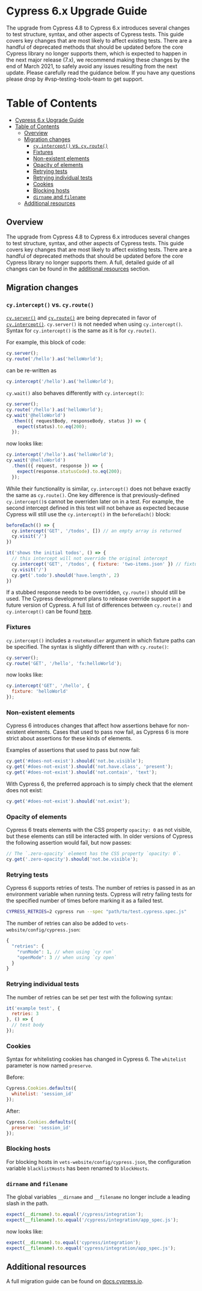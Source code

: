 # Cypress 6.x Upgrade Guide

The upgrade from Cypress 4.8 to Cypress 6.x introduces several changes to test structure, syntax, and other aspects of Cypress tests. This guide covers key changes that are most likely to affect existing tests. There are a handful of deprecated methods that should be updated before the core Cypress library no longer supports them, which is expected to happen in the next major release (7.x), we recommend making these changes by the end of March 2021, to safely avoid any issues resulting from the next update. Please carefully read the guidance below. If you have any questions please drop by #vsp-testing-tools-team to get support.

# Table of Contents

- [Cypress 6.x Upgrade Guide](#cypress-6x-upgrade-guide)
- [Table of Contents](#table-of-contents)
  - [Overview <a name="overview"></a>](#overview-)
  - [Migration changes <a name="migration-changes"></a>](#migration-changes-)
    - [`cy.intercept()` vs. `cy.route()` <a name="intercept"></a>](#cyintercept-vs-cyroute-)
    - [Fixtures <a name="fixtures"></a>](#fixtures-)
    - [Non-existent elements <a name="non-existent-elements"></a>](#non-existent-elements-)
    - [Opacity of elements <a name="opacity"></a>](#opacity-of-elements-)
    - [Retrying tests <a name="retries"></a>](#retrying-tests-)
    - [Retrying individual tests <a name="individual-retries"></a>](#retrying-individual-tests-)
    - [Cookies <a name="cookies"></a>](#cookies-)
    - [Blocking hosts <a name="blocking-hosts"></a>](#blocking-hosts-)
    - [`dirname` and `filename` <a name="dirname-filename"></a>](#dirname-and-filename-)
  - [Additional resources <a name="additional-resources"></a>](#additional-resources-)

## Overview <a name="overview"></a>

The upgrade from Cypress 4.8 to Cypress 6.x introduces several changes to test structure, syntax, and other aspects of Cypress tests. This guide covers key changes that are most likely to affect existing tests. There are a handful of deprecated methods that should be updated before the core Cypress library no longer supports them. A full, detailed guide of all changes can be found in the [additional resources](#additional-resources) section.

## Migration changes <a name="migration-changes"></a>

### `cy.intercept()` vs. `cy.route()` <a name="intercept"></a>

[`cy.server()`](https://docs.cypress.io/api/commands/server.html) and [`cy.route()`](https://docs.cypress.io/api/commands/route.html) are being deprecated in favor of [`cy.intercept()`](https://docs.cypress.io/api/commands/intercept.html). `cy.server()` is not needed when using `cy.intercept()`. Syntax for `cy.intercept()` is the same as it is for `cy.route()`.

For example, this block of code:

```javascript
cy.server();
cy.route('/hello').as('helloWorld');
```

can be re-written as

```javascript
cy.intercept('/hello').as('helloWorld');
```

`cy.wait()` also behaves differently with `cy.intercept()`:

```javascript
cy.server();
cy.route('/hello').as('helloWorld');
cy.wait('@helloWorld')
  .then(({ requestBody, responseBody, status }) => {
    expect(status).to.eq(200);
  });
```

now looks like:

```javascript
cy.intercept('/hello').as('helloWorld');
cy.wait('@helloWorld')
  .then(({ request, response }) => {
    expect(response.statusCode).to.eq(200);
  });
```

While their functionality is similar, `cy.intercept()` does not behave exactly the same as `cy.route()`. One key difference is that previously-defined `cy.intercept()`s cannot be overriden later on in a test. For example, the second intercept defined in this test will not behave as expected because Cypress will still use the `cy.intercept()` in the `beforeEach()` block:

```javascript
beforeEach(() => {
  cy.intercept('GET', '/todos', []) // an empty array is returned
  cy.visit('/')
})

it('shows the initial todos', () => {
  // this intercept will not override the original intercept
  cy.intercept('GET', '/todos', { fixture: 'two-items.json' }) // fixture with two items returned
  cy.visit('/')
  cy.get('.todo').should('have.length', 2)
})
```

If a stubbed response needs to be overridden, `cy.route()` should still be used. The Cypress development plans to release override support in a future version of Cypress. A full list of differences between `cy.route()` and `cy.intercept()` can be found [here](https://docs.cypress.io/api/commands/intercept.html#Comparison-to-cy-route).

### Fixtures <a name="fixtures"></a>

`cy.intercept()` includes a `routeHandler` argument in which fixture paths can be specified. The syntax is slightly different than with `cy.route()`:

```javascript
cy.server();
cy.route('GET', '/hello', 'fx:helloWorld');
```

now looks like:

```javascript
cy.intercept('GET', '/hello', {
  fixture: 'helloWorld'
});
```

### Non-existent elements <a name="non-existent-elements"></a>

Cypress 6 introduces changes that affect how assertions behave for non-existent elements. Cases that used to pass now fail, as Cypress 6 is more strict about assertions for these kinds of elements.

Examples of assertions that used to pass but now fail:

```javascript
cy.get('#does-not-exist').should('not.be.visible');
cy.get('#does-not-exist').should('not.have.class', 'present');
cy.get('#does-not-exist').should('not.contain', 'text');
```

With Cypress 6, the preferred approach is to simply check that the element does not exist:

```javascript
cy.get('#does-not-exist').should('not.exist');
```

### Opacity of elements <a name="opacity"></a>

Cypress 6 treats elements with the CSS property `opacity: 0` as not visible, but these elements can still be interacted with. In older versions of Cypress the following assertion would fail, but now passes:

```javascript
// The `.zero-opacity` element has the CSS property `opacity: 0`.
cy.get('.zero-opacity').should('not.be.visible');
```

### Retrying tests <a name="retries"></a>

Cypress 6 supports retries of tests. The number of retries is passed in as an environment variable when running tests. Cypress will retry failing tests for the specified number of times before marking it as a failed test.

```sh
CYPRESS_RETRIES=2 cypress run --spec "path/to/test.cypress.spec.js"
```

The number of retries can also be added to `vets-website/config/cypress.json`:

```javascript
{
  "retries": {
    "runMode": 1, // when using `cy run`
    "openMode": 3 // when using `cy open`
  }
}
```

### Retrying individual tests <a name="individual-retries"></a>

The number of retries can be set per test with the following syntax:

```javascript
it('example test', {
  retries: 3
}, () => {
  // test body
});
```

### Cookies <a name="cookies"></a>

Syntax for whitelisting cookies has changed in Cypress 6. The `whitelist` parameter is now named `preserve`.

Before:

```javascript
Cypress.Cookies.defaults({
  whitelist: 'session_id'
});
```

After:

```javascript
Cypress.Cookies.defaults({
  preserve: 'session_id'
});
```

### Blocking hosts <a name="blocking-hosts"></a>

For blocking hosts in `vets-website/config/cypress.json`, the configuration variable `blacklistHosts` has been renamed to `blockHosts`.

### `dirname` and `filename` <a name="dirname-filename"></a>

The global variables `__dirname` and `__filename` no longer include a leading slash in the path.

```javascript
expect(__dirname).to.equal('/cypress/integration');
expect(__filename).to.equal('/cypress/integration/app_spec.js');
```

now looks like:

```javascript
expect(__dirname).to.equal('cypress/integration');
expect(__filename).to.equal('cypress/integration/app_spec.js');
```

## Additional resources <a name="additional-resources"></a>

A full migration guide can be found on [docs.cypress.io](https://docs.cypress.io/guides/references/migration-guide.html).